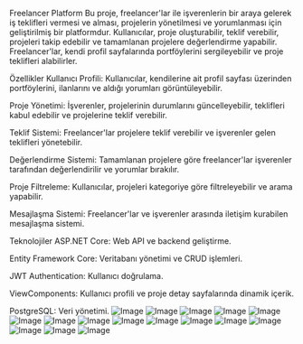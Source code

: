 Freelancer Platform
Bu proje, freelancer'lar ile işverenlerin bir araya gelerek iş teklifleri vermesi ve alması, projelerin yönetilmesi ve yorumlanması için geliştirilmiş bir platformdur. Kullanıcılar, proje oluşturabilir, teklif verebilir, projeleri takip edebilir ve tamamlanan projelere değerlendirme yapabilir. Freelancer'lar, kendi profil sayfalarında portföylerini sergileyebilir ve proje teklifleri alabilirler.

Özellikler
Kullanıcı Profili: Kullanıcılar, kendilerine ait profil sayfası üzerinden portföylerini, ilanlarını ve aldığı yorumları görüntüleyebilir.

Proje Yönetimi: İşverenler, projelerinin durumlarını güncelleyebilir, teklifleri kabul edebilir ve projelerine teklif verebilir.

Teklif Sistemi: Freelancer'lar projelere teklif verebilir ve işverenler gelen teklifleri yönetebilir.

Değerlendirme Sistemi: Tamamlanan projelere göre freelancer'lar işverenler tarafından değerlendirilir ve yorumlar bırakılır.

Proje Filtreleme: Kullanıcılar, projeleri kategoriye göre filtreleyebilir ve arama yapabilir.

Mesajlaşma Sistemi: Freelancer'lar ve işverenler arasında iletişim kurabilen mesajlaşma sistemi.

Teknolojiler
ASP.NET Core: Web API ve backend geliştirme.

Entity Framework Core: Veritabanı yönetimi ve CRUD işlemleri.

JWT Authentication: Kullanıcı doğrulama.

ViewComponents: Kullanıcı profili ve proje detay sayfalarında dinamik içerik.

PostgreSQL: Veri yönetimi.
![Image](https://github.com/user-attachments/assets/742f0047-e807-4803-adb7-af3b8a3431da)
![Image](https://github.com/user-attachments/assets/b47f2789-da48-43c7-8b0e-d11c4548ae9f)
![Image](https://github.com/user-attachments/assets/840f9282-2670-439a-b0c7-53601343efc0)
![Image](https://github.com/user-attachments/assets/7a8e52fa-a3d1-4a26-b24c-4886ed9bdb97)
![Image](https://github.com/user-attachments/assets/8695f5c2-888f-48b4-a8d5-609c62e6d044)
![Image](https://github.com/user-attachments/assets/2415ae0b-0fc4-4acf-aa07-61d35a3c0596)
![Image](https://github.com/user-attachments/assets/ad648e7f-76dd-42f3-88d4-aeced0e3688f)
![Image](https://github.com/user-attachments/assets/284eabfa-b1ce-40e1-ba11-21860fc1fe8b)
![Image](https://github.com/user-attachments/assets/579c187a-64f2-4264-bd24-deded32a3126)
![Image](https://github.com/user-attachments/assets/c45d7f43-522d-4210-a2ff-211155128480)
![Image](https://github.com/user-attachments/assets/363c1d7b-c93f-405e-8430-aa379c3fd29a)
![Image](https://github.com/user-attachments/assets/36b85ce2-3246-4709-a615-69af174d8ac5)
![Image](https://github.com/user-attachments/assets/db899262-5f13-400c-ae64-dd3ed7923555)
![Image](https://github.com/user-attachments/assets/11c1af4d-41f4-4913-8a65-2bd5fbb40dd1)
![Image](https://github.com/user-attachments/assets/d0b25bbe-7dbe-48b0-b880-b48e102d4d1a)
![Image](https://github.com/user-attachments/assets/c488aef6-1871-447b-bcad-cab5a37b68bc)



